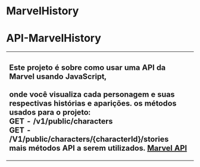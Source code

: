 # MarvelHistory

# API-MarvelHistory

<table>
    <tr>
        <td>
        <sub>
       	 	<h2>
			Este projeto é sobre como usar uma API da Marvel usando JavaScript, </br> </br> 
			onde você visualiza cada personagem e suas respectivas histórias e aparições.  
            os métodos usados para o projeto:</br>
			GET - /v1/public/characters </br>
			GET - /V1/public/characters/{characterId}/stories</br>
			mais métodos API a serem utilizados.
			<a href="https://developer.marvel.com/docs">Marvel API</a>
       	 	</h2>
        </sub>
        </td>
    </tr>
</table>


